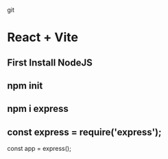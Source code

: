 git

# React + Vite

## First Install NodeJS

## npm init

## npm i express

## const express = require('express');

const app = express();
